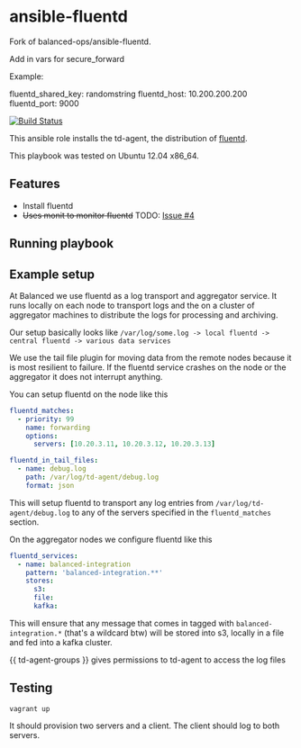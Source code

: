 # ansible-fluentd

Fork of balanced-ops/ansible-fluentd.

Add in vars for secure_forward

Example:

fluentd_shared_key: randomstring
fluentd_host: 10.200.200.200
fluentd_port: 9000

[![Build Status](https://travis-ci.org/balanced-ops/ansible-fluentd.svg?branch=master)](https://travis-ci.org/balanced-ops/ansible-fluentd)

This ansible role installs the td-agent, the distribution of [fluentd](http://fluentd.org/).

This playbook was tested on Ubuntu 12.04 x86_64.

## Features

* Install fluentd
* ~~Uses monit to monitor fluentd~~ TODO: [Issue #4](https://github.com/balanced-ops/ansible-fluentd/issues/4)

## Running playbook

## Example setup

At Balanced we use fluentd as a log transport and aggregator service. It runs
locally on each node to transport logs and the on a cluster of aggregator
machines to distribute the logs for processing and archiving.

Our setup basically looks like `/var/log/some.log -> local fluentd -> central fluentd -> various data services`

We use the tail file plugin for moving data from the remote nodes because it is
most resilient to failure. If the fluentd service crashes on the node or the
aggregator it does not interrupt anything.

You can setup fluentd on the node like this

```yaml
fluentd_matches:
  - priority: 99
    name: forwarding
    options:
      servers: [10.20.3.11, 10.20.3.12, 10.20.3.13]

fluentd_in_tail_files:
  - name: debug.log
    path: /var/log/td-agent/debug.log
    format: json
```

This will setup fluentd to transport any log entries from
`/var/log/td-agent/debug.log` to any of the servers specified in the
`fluentd_matches` section.

On the aggregator nodes we configure fluentd like this

```yaml
fluentd_services:
  - name: balanced-integration
    pattern: 'balanced-integration.**'
    stores:
      s3:
      file:
      kafka:
```

This will ensure that any message that comes in tagged with `balanced-integration.*`
(that's a wildcard btw) will be stored into s3, locally in a file and fed into
a kafka cluster.

{{ td-agent-groups }} gives permissions to td-agent to access the log files

## Testing

`vagrant up`

It should provision two servers and a client. The client should log to both servers.

